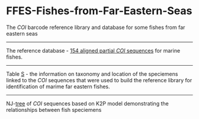 # FFES-Fishes-from-Far-Eastern-Seas
The *COI* barcode reference library and database for some fishes from far eastern seas 

----
The reference database - [154 aligned partial *COI* sequences](https://github.com/Sturcoal/FFES-Fishes-from-Far-Eastern-Seas-/blob/master/Far%20Eastern%20marine%20fishes%20COI%20aligned%20seq.fasta) for marine fishes.  

----
Table [S](https://github.com/Sturcoal/FFES-Fishes-from-Far-Eastern-Seas-/blob/master/Table%20man%20numb.csv) - the information on taxonomy and location of the speciemens linked to the *COI* sequences that were used to build the reference library for identification of marime far eastern fishes.

----
NJ-[tree](https://github.com/Sturcoal/FFES-Fishes-from-Far-Eastern-Seas-/blob/master/tree%2028112019.PDF) of *COI* sequences based on K2P model demonstrating the relationships between fish speciemens   


